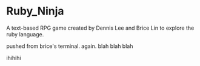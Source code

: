 Ruby_Ninja
==========

A text-based RPG game created by Dennis Lee and Brice Lin to explore the ruby language.

pushed from brice's terminal. again. blah blah blah

ihihihi
